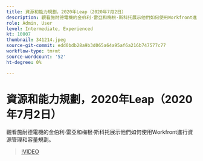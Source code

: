 ```yaml
---
title: 資源和能力規劃，2020年Leap（2020年7月2日）
description: 觀看施耐德電機的金伯利·雷亞和梅根·斯科托展示他們如何使用Workfront進行資源管理和容量規劃。
role: Admin, User
level: Intermediate, Experienced
kt: 10007
thumbnail: 341214.jpeg
source-git-commit: edd0bdb28a9b3d065a64a95af6a216b747577c77
workflow-type: tm+mt
source-wordcount: '52'
ht-degree: 0%

---
```


# 資源和能力規劃，2020年Leap（2020年7月2日）

觀看施耐德電機的金伯利·雷亞和梅根·斯科托展示他們如何使用Workfront進行資源管理和容量規劃。

>[!VIDEO](https://video.tv.adobe.com/v/341214/?quality=12&learn=on)
